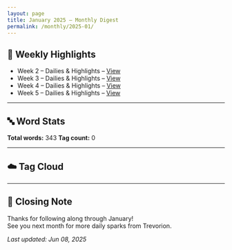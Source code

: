 ```yaml
---
layout: page
title: January 2025 – Monthly Digest
permalink: /monthly/2025-01/
---
```


## 📅 Weekly Highlights

- Week 2 – Dailies & Highlights – [View](/2025/01/06/week-2.html)
- Week 3 – Dailies & Highlights – [View](/2025/01/13/week-3.html)
- Week 4 – Dailies & Highlights – [View](/2025/01/20/week-4.html)
- Week 5 – Dailies & Highlights – [View](/2025/01/27/week-5.html)

---

## 🔤 Word Stats

**Total words:** 343
**Tag count:** 0

---

## ☁️ Tag Cloud


---

## 🌟 Closing Note

Thanks for following along through January!  
See you next month for more daily sparks from Trevorion.

_Last updated: Jun 08, 2025_